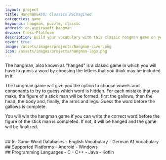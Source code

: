 ```yaml
---
layout: project
title: Hangman&#58; Classics Reimagined
categories: game
keywords: hangman, puzzle, classic
android: co.aspirasoft.hangman
device: Cross-Platform
description: Build your vocabulary with this classic hangman game on your mobile or tablet! This game is part of the Classics Reimagined series.
cover: true
image: /assets/images/projects/hangman-cover.png
icon: /assets/images/projects/hangman-logo.png
---
```


The hangman, also known as "hanged" is a classic game in which you will have to guess a word by choosing the letters that you think may be included in it.

The hangman game will give you the option to choose vowels and consonants to try to guess which word is hidden. For each mistake that you make, the figure of a stick man will be formed: first the gallows, then the head, the body and, finally, the arms and legs. Guess the word before the gallows is complete.

You will win the hangman game if you can write the correct word before the figure of the stick man is completed. If not, it will be hanged and the game will be finalized.

<br>
## In-Game Word Databases
- English Vocabulary
- German A1 Vocabulary

<br>
## Supported Platforms
- Android
- Windows

<br>
## Programming Languages
- C
- C++
- Java
- Kotlin
